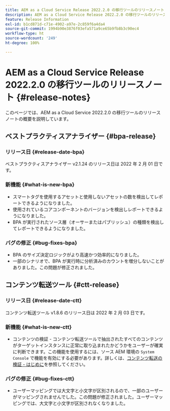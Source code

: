 ```yaml
---
title: AEM as a Cloud Service Release 2022.2.0 の移行ツールのリリースノート
description: AEM as a Cloud Service Release 2022.2.0 の移行ツールのリリースノート
feature: Release Information
exl-id: b1cd871d-c71e-4902-a97e-2c859f6a4da4
source-git-commit: 1994b90e3876f03efa571a9ce65b9fb8b3c90ec4
workflow-type: ht
source-wordcount: '249'
ht-degree: 100%

---
```


# AEM as a Cloud Service Release 2022.2.0 の移行ツールのリリースノート {#release-notes}

このページでは、AEM as a Cloud Service 2022.2.0 の移行ツールのリリースノートの概要を説明しています。

## ベストプラクティスアナライザー {#bpa-release}

### リリース日 {#release-date-bpa}

ベストプラクティスアナライザー v2.1.24 のリリース日は 2022 年 2 月 01 日です。

### 新機能 {#what-is-new-bpa}

* スマートタグを使用するアセットと使用しないアセットの数を検出してレポートできるようになりました。
* 使用されているコアコンポーネントのバージョンを検出しレポートできるようになりました。
* BPA が実行されたソース層（オーサーまたはパブリッシュ）の種類を検出してレポートできるようになりました。

### バグの修正 {#bug-fixes-bpa}

* BPA のサイズ決定ロジックがより高速かつ効率的になりました。
* 一部のシナリオで、BPA が実行時に分析済みのカウントを増分しないことがありました。この問題が修正されました。

## コンテンツ転送ツール {#ctt-release}

### リリース日 {#release-date-ctt}

コンテンツ転送ツール v1.8.6 のリリース日は 2022 年 2 月 03 日です。

### 新機能 {#what-is-new-ctt}

* コンテンツの検証 - コンテンツ転送ツールで抽出されたすべてのコンテンツがターゲットインスタンスに正常に取り込まれたかどうかをユーザーが確実に判断できます。この機能を使用するには、ソース AEM 環境の `System Console` で機能を有効にする必要があります。詳しくは、[コンテンツ転送の検証 - はじめに](https://experienceleague.adobe.com/docs/experience-manager-cloud-service/content/migration-journey/cloud-migration/content-transfer-tool/validating-content-transfers.html?lang=ja#getting-started)を参照してください。

### バグの修正 {#bug-fixes-ctt}

* ユーザーマッピングでは大文字と小文字が区別されるので、一部のユーザーがマッピングされませんでした。この問題が修正されました。ユーザーマッピングでは、大文字と小文字が区別されなくなりました。

